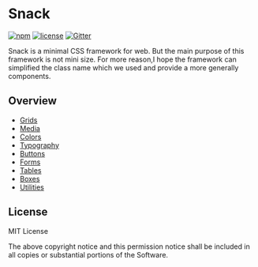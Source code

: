 # Snack

[![npm](https://img.shields.io/npm/v/snack.css.svg)](https://www.npmjs.com/package/snack.css)
[![license](https://img.shields.io/github/license/mashape/apistatus.svg)](https://www.npmjs.com/package/snack.css)
[![Gitter](https://img.shields.io/gitter/room/nwjs/nw.js.svg)](https://gitter.im/snack-ui/snack)

Snack is a minimal CSS framework for web. But the main purpose of this framework is not mini size. For more reason,I hope the framework can simplified the class name which we used and provide a more generally components.

## Overview

- [Grids](https://nzbin.github.io/snack/#grid)
- [Media](https://nzbin.github.io/snack/#media)
- [Colors](https://nzbin.github.io/snack/#colors)
- [Typography](https://nzbin.github.io/snack/#typography)
- [Buttons](https://nzbin.github.io/snack/#buttons)
- [Forms](https://nzbin.github.io/snack/#forms)
- [Tables](https://nzbin.github.io/snack/#tables)
- [Boxes](https://nzbin.github.io/snack/#boxes)
- [Utilities](https://nzbin.github.io/snack/#utilities)

## License

MIT License

The above copyright notice and this permission notice shall be included in all
copies or substantial portions of the Software.
